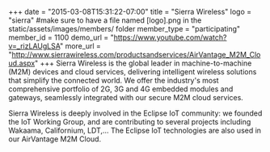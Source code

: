 +++
date = "2015-03-08T15:31:22-07:00"
title = "Sierra Wireless"
logo = "sierra" #make sure to have a file named [logo].png in the static/assets/images/members/ folder
member_type = "participating"
member_id = 1100
demo_url = "https://www.youtube.com/watch?v=_rizLAUgLSA"
more_url = "http://www.sierrawireless.com/productsandservices/AirVantage_M2M_Cloud.aspx"
+++
Sierra Wireless is the global leader in machine-to-machine (M2M) devices and cloud services, delivering intelligent wireless solutions that simplify the connected world. We offer the industry's most comprehensive portfolio of 2G, 3G and 4G embedded modules and gateways, seamlessly integrated with our secure M2M cloud services.

Sierra Wireless is deeply involved in the Eclipse IoT community: we founded the IoT Working Group, and are contributing to several projects including Wakaama, Californium, LDT,… The Eclipse IoT technologies are also used in our AirVantage M2M Cloud.
